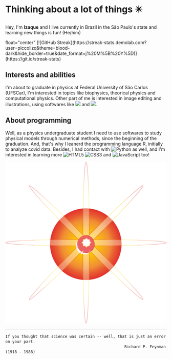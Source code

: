 # Thinking about a lot of things ✴️ 
Hey, I'm **Izaque** and I live currently in Brazil in the São Paulo's state and learning new things is fun! (He/him)
<p> float="center" 
[![GitHub Streak](https://streak-stats.demolab.com?user=piccolizq&theme=blood-dark&hide_border=true&date_format=j%20M%5B%20Y%5D)](https://git.io/streak-stats)
</p>

## Interests and abilities
I'm about to graduate in physics at Federal University of São Carlos (UFSCar), I'm interested in topics like biophysics, theorical physics and computational physics. Other part of me is interested in image editing and illustrations, using softwares like <img src="https://img.shields.io/badge/adobe%20photoshop-%2331A8FF.svg?&style=for-the-badge&logo=adobe%20photoshop&logoColor=white" /> and <img src="https://img.shields.io/badge/adobe%20illustrator-%23FF9A00.svg?&style=for-the-badge&logo=adobe%20illustrator&logoColor=black" />. 

## About programming
Well, as a physics undergraduate student I need to use softwares to study physical models through numerical methods, since the beginning of the graduation. And, that's why I leanerd the programming language R, initially to analyze covid data. Besides, I had contact with ![Python](https://img.shields.io/badge/Python-000?style=for-the-badge&logo=python) as well, and I'm interested in learning more ![HTML5](https://img.shields.io/badge/HTML5-000?style=for-the-badge&logo=html5) ![CSS3](https://img.shields.io/badge/CSS3-000?style=for-the-badge&logo=css3&logoColor=264CE4) and  ![JavaScript](https://img.shields.io/badge/JavaScript-000?style=for-the-badge&logo=javascript)  too!

<p float="left">
 <img src="https://github.com/Piccolizq/imgs/blob/main/simbol.png?raw=true"  />
</p>


---
    If you thought that science was certain -- well, that is just an error on your part.
                                                        Richard P. Feynman (1918 - 1988)
                                                        
